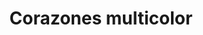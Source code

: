 ---
title: Corazones multicolor
date: 
draft: false

# descripcion
description : Pulsera de plata 925

materials: Plata 925

color: Amarillo, Verde y Lila

dimensions: 20,5cm largo

code: 03-09-0564

type: "Pulseras"

categories: []

price: $2.780,00

# Images
# first image will be shown in the product page
images:
  # - image: "images/path_to_image"
  # La ubicacion de las imagenes es imagenes/Pulseras/Pulseras.Plata/03-09-0564-corazones-multicolor
  - image: "./images/pulseras/plata/03-09-0564.JPG"
---